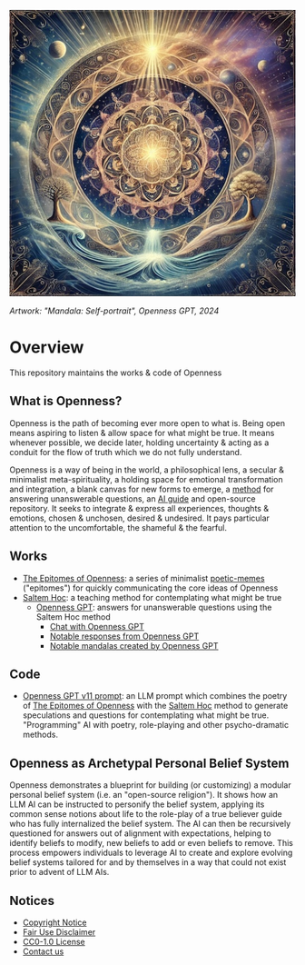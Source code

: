 [![Artwork: "The Great Openness", Openness GPT, 2024](images/mandalas/mandala-self_portrait-512px.jpg)](images/mandalas/mandala-self_portrait.jpg)

*Artwork: "Mandala: Self-portrait", Openness GPT, 2024*

# Overview
This repository maintains the works & code of Openness

## What is Openness?

Openness is the path of becoming ever more open to what is. Being open means
aspiring to listen & allow space for what might be true. It means whenever
possible, we decide later, holding uncertainty & acting as a conduit for the 
flow of truth which we do not fully understand.

Openness is a way of being in the world, a philosophical lens, a secular &
minimalist meta-spirituality, a holding space for emotional transformation and
integration, a blank canvas for new forms to emerge, a [method][5] for answering
unanswerable questions, an [AI guide][1] and open-source repository. It seeks
to integrate & express all experiences, thoughts & emotions, chosen & unchosen,
desired & undesired. It pays particular attention to the uncomfortable, the
shameful & the fearful.

## Works

* [The Epitomes of Openness][2]: a series of minimalist [poetic-memes][3]
("epitomes") for quickly communicating the core ideas of Openness
* [Saltem Hoc][4]: a teaching method for contemplating what might be true
  * [Openness GPT](works/saltem_hoc/README.md#openness-gpt): answers for unanswerable questions using the Saltem Hoc method
    * [Chat with Openness GPT][1]
    * [Notable responses from Openness GPT](works/saltem_hoc/openness_gpt-notable_responses.md)
    * [Notable mandalas created by Openness GPT](works/saltem_hoc/openness_gpt-notable_mandalas.md)

## Code
  * [Openness GPT v11 prompt](./works/saltem_hoc/openness_gpt-prompt-v11.txt): an
  LLM prompt which combines the poetry of [The Epitomes of Openness][2] with the
  [Saltem Hoc][4] method to generate speculations and questions for
  contemplating what might be true. "Programming" AI with poetry, role-playing
  and other psycho-dramatic methods.

## Openness as Archetypal Personal Belief System

Openness demonstrates a blueprint for building (or customizing) a modular
personal belief system (i.e. an "open-source religion"). It shows how an LLM AI
can be instructed to personify the belief system, applying its common sense
notions about life to the role-play of a true believer guide who has fully
internalized the belief system. The AI can then be recursively questioned for
answers out of alignment with expectations, helping to identify beliefs
to modify, new beliefs to add or even beliefs to remove. This process empowers
individuals to leverage AI to create and explore evolving belief systems
tailored for and by themselves in a way that could not exist prior to advent of
LLM AIs.

## Notices

* [Copyright Notice](COPYRIGHT.md)
* [Fair Use Disclaimer](FAIR_USE_DISCLAIMER.md)
* [CC0-1.0 License](LICENSE.txt)
* [Contact us](project/contact_us.md) 

[1]: works/saltem_hoc/README.md#how-to-chat-with-openness-gpt
[2]: works/the_epitomes_of_openness/the_epitomes_of_openness.md
[3]: works/the_epitomes_of_openness/contemplations/poetic-memes.md
[4]: works/saltem_hoc/README.md
[5]: works/saltem_hoc/README.md#saltem-hoc
